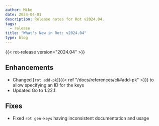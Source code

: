 ```yaml
---
author: Mike
date: 2024-04-01
description: Release notes for Rot v2024.04.
tags:
  - release
title: "What's New in Rot: v2024.04"
type: blog
---
```


{{< rot-release version="2024.04" >}}

## Enhancements

- Changed [`rot add-pk`]({{< ref "/docs/references/cli#add-pk" >}}) to allow specifying an ID for the keys
- Updated Go to 1.22.1.

## Fixes

- Fixed `rot gen-keys` having inconsistent documentation and usage

